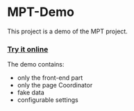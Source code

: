# MPT-Demo

This project is a demo of the MPT project.

### [Try it online](https://nicolasventer.github.io/MPT-Demo/)

The demo contains:
- only the front-end part
- only the page Coordinator
- fake data
- configurable settings
